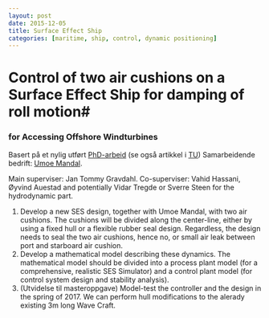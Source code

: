 ```yaml
---
layout: post
date: 2015-12-05
title: Surface Effect Ship
categories: [maritime, ship, control, dynamic positioning]
---
```

# Control of two air cushions on a Surface Effect Ship for damping of roll motion#

### for Accessing Offshore Windturbines ###

Basert på et nylig utført [PhD-arbeid](http://www.ntnu.no/ansatte/auestad) (se også artikkel i [TU](http://www.tu.no/industri/2013/10/22/den-leser-bolger-og-har-en-toppfart-pa-over-40-knop)) Samarbeidende bedrift: [Umoe Mandal](http://www.um.no/).

Main superviser: Jan Tommy Gravdahl.
Co-superviser: Vahid Hassani, Øyvind Auestad and potentially Vidar Tregde or Sverre Steen for the hydrodynamic part.

1. Develop a new SES design, together with Umoe Mandal,  with two air cushions. The cushions will be divided along the center-line, either by using a fixed hull or a flexible rubber seal design. Regardless, the design needs to seal the two air cushions, hence no, or small air leak between port and starboard air cushion.
2. Develop a mathematical model describing these dynamics. The mathematical model should be divided into a process plant model (for a comprehensive, realistic SES Simulator) and a control plant model (for control system design and stability analysis).
3. (Utvidelse til masteroppgave) Model-test the controller and the design in the spring of 2017. We can perform hull modifications to the alerady existing 3m long Wave Craft.
